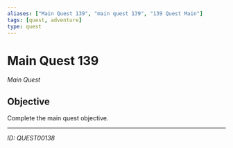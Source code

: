 ```yaml
---
aliases: ["Main Quest 139", "main quest 139", "139 Quest Main"]
tags: [quest, adventure]
type: quest
---
```


# Main Quest 139

*Main Quest*

## Objective
Complete the main quest objective.

---
*ID: QUEST00138*